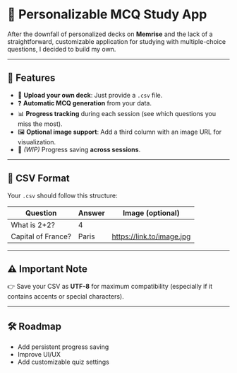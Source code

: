 # 📝 Personalizable MCQ Study App

After the downfall of personalized decks on **Memrise** and the lack of a straightforward, customizable application for studying with multiple-choice questions, I decided to build my own.

---

## 🚀 Features
- 📂 **Upload your own deck**: Just provide a `.csv` file.
- ❓ **Automatic MCQ generation** from your data.
- 📊 **Progress tracking** during each session (see which questions you miss the most).
- 🖼️ **Optional image support**: Add a third column with an image URL for visualization.
- 💾 *(WIP)* Progress saving **across sessions**.

---

## 📂 CSV Format
Your `.csv` should follow this structure:

| Question           | Answer | Image (optional)               |
|-------------------|--------|--------------------------------|
| What is 2+2?       | 4      |                                |
| Capital of France? | Paris  | https://link.to/image.jpg      |

---

## ⚠️ Important Note
👉 Save your CSV as **UTF-8** for maximum compatibility (especially if it contains accents or special characters).

---

## 🛠️ Roadmap
- Add persistent progress saving
- Improve UI/UX
- Add customizable quiz settings
